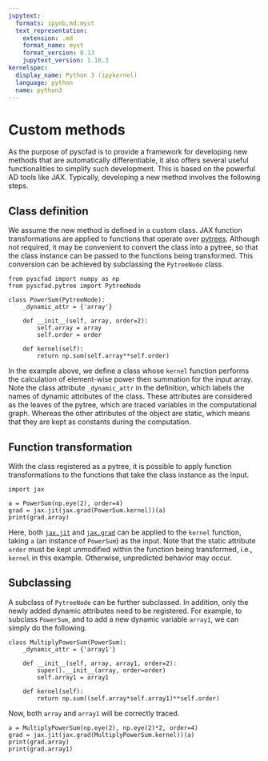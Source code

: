 ```yaml
---
jupytext:
  formats: ipynb,md:myst
  text_representation:
    extension: .md
    format_name: myst
    format_version: 0.13
    jupytext_version: 1.16.3
kernelspec:
  display_name: Python 3 (ipykernel)
  language: python
  name: python3
---
```


# Custom methods

As the purpose of pyscfad is to provide a framework for developing new methods that are automatically differentiable,
it also offers several useful functionalities to simplify such development.
This is based on the powerful AD tools like JAX.
Typically, developing a new method involves the following steps.

## Class definition

We assume the new method is defined in a custom class.
JAX function transformations are applied to functions that operate over
[pytrees](https://jax.readthedocs.io/en/latest/pytrees.html).
Although not required, it may be convenient to convert the class into a pytree,
so that the class instance can be passed to the functions being transformed.
This conversion can be achieved by subclassing the `PytreeNode` class.

```{code-cell}
from pyscfad import numpy as np
from pyscfad.pytree import PytreeNode

class PowerSum(PytreeNode):
    _dynamic_attr = {'array'}

    def __init__(self, array, order=2):
        self.array = array
        self.order = order

    def kernel(self):
        return np.sum(self.array**self.order)
```

In the example above, we define a class whose `kernel` function performs the calculation of
element-wise power then summation for the input array.
Note the class attribute `_dynamic_attr` in the definition,
which labels the names of dynamic attributes of the class.
These attributes are considered as the leaves of the pytree,
which are traced variables in the computational graph.
Whereas the other attributes of the object are static, which means
that they are kept as constants during the computation.

## Function transformation

With the class registered as a pytree,
it is possible to apply function transformations
to the functions that take the class instance as the input.

```{code-cell}
import jax

a = PowerSum(np.eye(2), order=4)
grad = jax.jit(jax.grad(PowerSum.kernel))(a)
print(grad.array)
```

Here, both [`jax.jit`](https://jax.readthedocs.io/en/latest/_autosummary/jax.jit.html) 
and [`jax.grad`](https://jax.readthedocs.io/en/latest/_autosummary/jax.grad.html) 
can be applied to the `kernel` function,
taking `a` (an instance of `PowerSum`) as the input.
Note that the static attribute `order` must be kept unmodified within the function
being transformed, i.e., `kernel` in this example. Otherwise, unpredicted behavior may occur.


## Subclassing

A subclass of `PytreeNode` can be further subclassed.
In addition, only the newly added dynamic attributes need to be registered.
For example, to subclass `PowerSum`, and to add a new dynamic variable `array1`,
we can simply do the following.

```{code-cell}
class MultiplyPowerSum(PowerSum):
    _dynamic_attr = {'array1'}

    def __init__(self, array, array1, order=2):
        super().__init__(array, order=order)
        self.array1 = array1

    def kernel(self):
        return np.sum((self.array*self.array1)**self.order)
```

Now, both `array` and `array1` will be correctly traced.

```{code-cell}
a = MultiplyPowerSum(np.eye(2), np.eye(2)*2, order=4)
grad = jax.jit(jax.grad(MultiplyPowerSum.kernel))(a)
print(grad.array)
print(grad.array1)
```

